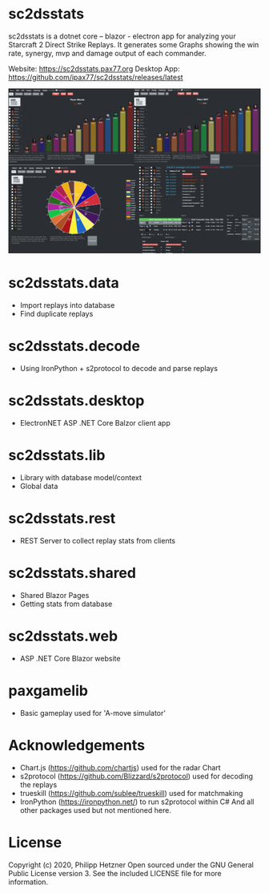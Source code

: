 # sc2dsstats

sc2dsstats is a dotnet core – blazor - electron app for analyzing your Starcraft 2 Direct Strike Replays. It generates some Graphs showing the win rate, synergy, mvp and damage output of each commander.

Website: https://sc2dsstats.pax77.org
Desktop App: https://github.com/ipax77/sc2dsstats/releases/latest

![sample graph](/images/dsweb_desktop.png)

# sc2dsstats.data
* Import replays into database
* Find duplicate replays

# sc2dsstats.decode
* Using IronPython + s2protocol to decode and parse replays

# sc2dsstats.desktop
* ElectronNET ASP .NET Core Balzor client app

# sc2dsstats.lib
* Library with database model/context
* Global data

# sc2dsstats.rest
* REST Server to collect replay stats from clients

# sc2dsstats.shared
* Shared Blazor Pages
* Getting stats from database

# sc2dsstats.web
* ASP .NET Core Blazor website

# paxgamelib
* Basic gameplay used for 'A-move simulator'

# Acknowledgements
* Chart.js (https://github.com/chartjs) used for the radar Chart
* s2protocol (https://github.com/Blizzard/s2protocol) used for decoding the replays
* trueskill (https://github.com/sublee/trueskill) used for matchmaking
* IronPython (https://ironpython.net/) to run s2protocol within C#
And all other packages used but not mentioned here.

# License

Copyright (c) 2020, Philipp Hetzner
Open sourced under the GNU General Public License version 3. See the included LICENSE file for more information.

